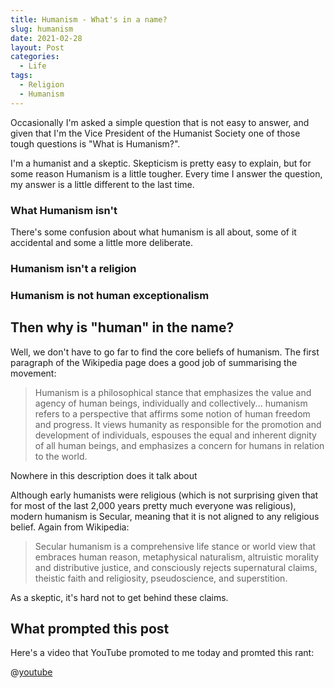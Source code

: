 ```yaml
---
title: Humanism - What's in a name?
slug: humanism
date: 2021-02-28
layout: Post
categories:
  - Life
tags:
  - Religion
  - Humanism
---
```


Occasionally I'm asked a simple question that is not easy to answer, and given that I'm the Vice President of the Humanist Society one of those tough questions is "What is Humanism?".

<!-- more -->

I'm a humanist and a skeptic. Skepticism is pretty easy to explain, but for some reason Humanism is a little tougher. Every time I answer the question, my answer is a little different to the last time.

### What Humanism isn't

There's some confusion about what humanism is all about, some of it accidental and some a little more deliberate.

### Humanism isn't a religion

### Humanism is not human exceptionalism

## Then why is "human" in the name?

Well, we don't have to go far to find the core beliefs of humanism. The first paragraph of the Wikipedia page does a good job of summarising the movement:

> Humanism is a philosophical stance that emphasizes the value and agency of human beings, individually and collectively... humanism refers to a perspective that affirms some notion of human freedom and progress. It views humanity as responsible for the promotion and development of individuals, espouses the equal and inherent dignity of all human beings, and emphasizes a concern for humans in relation to the world.

Nowhere in this description does it talk about

Although early humanists were religious (which is not surprising given that for most of the last 2,000 years pretty much everyone was religious), modern humanism is Secular, meaning that it is not aligned to any religious belief. Again from Wikipedia:

> Secular humanism is a comprehensive life stance or world view that embraces human reason, metaphysical naturalism, altruistic morality and distributive justice, and consciously rejects supernatural claims, theistic faith and religiosity, pseudoscience, and superstition.

As a skeptic, it's hard not to get behind these claims.

## What prompted this post

Here's a video that YouTube promoted to me today and promted this rant:

@[youtube](https://youtu.be/oQ1TJ7oUMHg)
